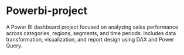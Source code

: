 # Powerbi-project
A Power BI dashboard project focused on analyzing sales performance across categories, regions, segments, and time periods. Includes data transformation, visualization, and report design using DAX and Power Query.
